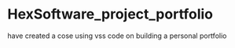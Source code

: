 # HexSoftware_project_portfolio
have created a cose using vss code on building a personal portfolio
